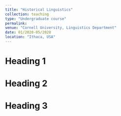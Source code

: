 ```yaml
---
title: "Historical Linguistics"
collection: teaching
type: "Undergraduate course"
permalink: 
venue: "Cornell University, Linguistics Department"
date: 01/2020-05/2020
location: "Ithaca, USA"
---
```



Heading 1
======

Heading 2
======

Heading 3
======